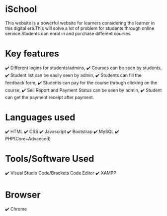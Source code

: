 # iSchool
This website is a powerful website for learners considering the learner in this digital era.This will solve a lot of problem for students through online service.Students can enrol in and purchase different courses.

# Key features
✔️ Different logins for students/admins,
✔️ Courses can be seen by students,
✔️ Student list can be easily seen by admin,
✔️ Students can fill the feedback form,
✔️ Students can pay for the course through clicking on the course,
✔️ Sell Report and Payment Status can be seen by admin,
✔️ Student can get the payment receipt after payment.

# Languages used
✔️ HTML
✔️ CSS
✔️ Javascript
✔️ Bootstrap
✔️ MySQL 
✔️ PHP(Core+Advanced)

# Tools/Software Used
✔️ Visual Studio Code/Brackets Code Editor
✔️ XAMPP

# Browser
✔️ Chrome











